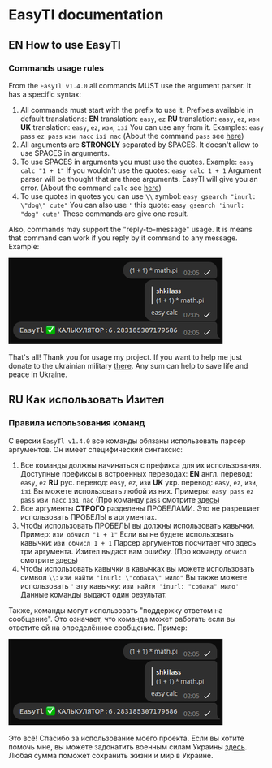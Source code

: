# EasyTl documentation

## **EN** How to use EasyTl

### Commands usage rules
From the `EasyTl v1.4.0` all commands MUST use the argument parser. It has a specific syntax:

1. All commands must start with the prefix to use it. Prefixes available in default translations:
    **EN** translation: `easy`, `ez`
    **RU** translation: `easy`, `ez`, `изи`
    **UK** translation: `easy`, `ez`, `изи`, `ізі`
    You can use any from it. Examples:
        `easy pass`
        `ez pass`
        `изи пасс`
        `ізі пас`
   (About the command `pass` see [here](../plugins/core-plugin.md#pass-command))
2. All arguments are **STRONGLY** separated by SPACES. It doesn't allow to use SPACES in arguments.
3. To use SPACES in arguments you must use the quotes. Example:
    `easy calc "1 + 1"`
    If you wouldn't use the quotes:
    `easy calc 1 + 1`
    Argument parser will be thought that are three arguments. EasyTl will give you an error.
    (About the command `calc` see [here](../plugins/core-plugin.md#calculator-command))
4. To use quotes in quotes you can use `\\` symbol:
    `easy gsearch "inurl: \"dog\" cute"`
    You can also use `'` this quote:
    `easy gsearch 'inurl: "dog" cute'`
    These commands are give one result.

Also, commands may support the "reply-to-message" usage. It is means that command can work if you reply by it command to any message. 
Example:

![Reply-to-message usage screenshot](../screenshots/reply-to-message-usage.png)

That's all! Thank you for usage my project.
If you want to help me just donate to the ukrainian military [there](https://savelife.in.ua/en/donate-en). 
Any sum can help to save life and peace in Ukraine.

## **RU** Как использовать Изител

### Правила использования команд
С версии `EasyTl v1.4.0` все команды обязаны использовать парсер аргументов. Он имеет специфический синтаксис:

1. Все команды должны начинаться с префикса для их использования. Доступные префиксы в встроенных переводах:
    **EN** англ. перевод: `easy`, `ez`
    **RU** рус.  перевод: `easy`, `ez`, `изи`
    **UK** укр.  перевод: `easy`, `ez`, `изи`, `ізі`
    Вы можете использовать любой из них. Примеры:
        `easy pass`
        `ez pass`
        `изи пасс`
        `ізі пас`
   (Про команду `pass` смотрите [здесь](../plugins/core-plugin.md#команда-пасс))
2. Все аргументы **СТРОГО** разделены ПРОБЕЛАМИ. Это не разрешает использовать ПРОБЕЛЫ в аргументах.
3. Чтобы использовать ПРОБЕЛЫ вы должны использовать кавычки. Пример:
    `изи обчисл "1 + 1"`
    Если вы не будете использовать кавычки:
    `изи обчисл 1 + 1`
    Парсер аргументов посчитает что здесь три аргумента. Изител выдаст вам ошибку.
    (Про команду `обчисл` смотрите [здесь](../plugins/core-plugin.md#команда-обчисл))
4. Чтобы использовать кавычки в кавычках вы можете использовать символ `\\`:
    `изи найти "inurl: \"собака\" мило"`
    Вы также можете использовать `'` эту кавычку:
    `изи найти 'inurl: "собака" мило'`
    Данные команды выдают один результат.

Также, команды могут использовать "поддержку ответом на сообщение". Это означает, что команда может работать если вы ответите ей на определённое сообщение. 
Пример:

![Reply-to-message usage screenshot](../screenshots/reply-to-message-usage.png)

Это всё! Спасибо за использование моего проекта.
Если вы хотите помочь мне, вы можете задонатить военным силам Украины [здесь](https://savelife.in.ua/en/donate-en). 
Любая сумма поможет сохранить жизни и мир в Украине.